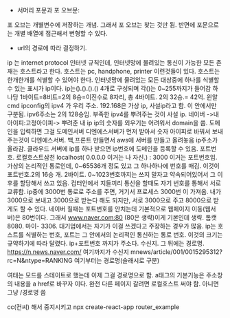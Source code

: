 * 서머리
포문과 포 오브문:


포 오브는 개별변수에 저장하는 개념.
그래서 포 오브는 찾는 것만 됨.
반면에 포문으로는 개별 배열에 접근해서 변형할 수 있다.

* url의 경로에 따라 결정하기.

ip 는 internet protocol 인터넷 규칙인데, 인터넷망에 물려있는 통신이 가능한 모든 존재는 호스트라고 한다.
호스트는 pc, handphone, printer 이런것들이 있다.
호스트는 한개한개를 식별할 수 있어야 한다. 
인터넷망에 물려있는 모든 대상중에 하나를 식별할 수 있는 표시가 ip이다.
ip는().().().() 4개로 구성되며 각()는 0~255까지가 들어감
하나당 1바이트=8비트=2의 8승=이진수로 8자리, 총 4바이트. 2의 32승.= 42억.
윈알 cmd ipconfig의 ipv4 가 우리 주소.
192.168은 가상 ip, 사설ip라고 함. 이 안에서만 구분됨.
ipv6주소는 2의 128승임.
부족한 ipv4를 뿌려주는 것이 사설 ip.
네이버 ->내 아이피:고정아이피-> 뿌려준 내 ip
ip의 숫자를 외우기는 어려워서 domain을 씀.
도메인을 입력하면 그걸 도메인서버 디엔에스서버가 먼저 받아서
숫자 아이피로 바꿔서 보내주는것이 디엔에스서버.
백,프론트 만들면서 aws에 서버를 만들고 올려놓음 ip주소가 올라감.
클라우드 서버에 ip를 하나 받으면 ip번호에 도메인을 등록할 수 있음.
포트번호. 로컬호스트삼천
localhost( 0.0.0.0 이거는 나 자신.) : 3000 이거는 포트번호임.
가상의 논리적인 통로인데, 0~65536개 정도 있고 그 하나하나에 번호를 매김. 이것이 포트번호.2의 16승 개. 2바이트.
0~1023번호까지는 쓰지 말자고 약속되어있어서 그 이후를 할당해서 
쓰고 있음. 컴터안에서 지들끼리 통신을 할때도 자기 번호를 통해서 서로
교류함. ip중에 3000번 통로로 주소를 주면, 거기서 프로세스 3000번 이 가져옴. 내가 3000으로 보내고 3000으로 받는다 해도 되지만, 서로 3000으로 주고 8000으로 받게도 할 수 있다.
네이버 칠때는 포트번호를 안치는데 기본적으로 웹페이지 이동(웹서버)은 80번이다. 그래서 www.naver.com:80 (80은 생략)이게 기본인데 생략.
톰캣 8080.  마이- 3306. 대기업에서는 자기가 이걸 쓰겠다고 주장하는 경우가 많음. ip는 호스트를 식별하는 번호, 포트는 그 안에서의 논리적인 통신하는 통로 번호. 이것의 크기는 규약하기에 따라 달렸다.
ip+포트번호 까지가 주소다. 수신지.
그 뒤에는 경로명.
https://n.news.naver.com/ 여기까지가 수신지
mnews/article/001/0015295312?rc=N&ntype=RANKING 여기부터는 경로명(슬래시로 구분)

여태는 모드를 스테이트로 했는데 이제 그걸 경로명으로 함.
a태그의 기본기능은 주소창의 내용을 a href로 바꾸자 이다.
완전 다른 페이지 갈려면 로컬호스트 써야 함. 아니면 그냥 /경로명 씀

cc(컨씨) 해서 중지시키고
npx create-react-app router_example




